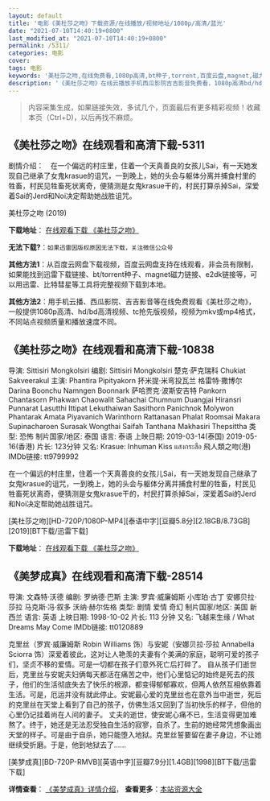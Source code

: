 ```yaml
---
layout: default
title: '电影《美杜莎之吻》下载资源/在线播放/视频地址/1080p/高清/蓝光'
date: "2021-07-10T14:40:19+0800"
last_modified_at: "2021-07-10T14:40:19+0800"
permalink: /5311/
categories: 电影
cover:
tags: 电影
keywords: '美杜莎之吻,在线免费看,1080p高清,bt种子,torrent,百度云盘,magnet,磁力链,迅雷下载资源'
description: '《美杜莎之吻》在线云播放手机西瓜影院吉吉影音免费看，1080p高清bd/hd未删减完整版和tc抢先枪版，mkv/mp4格式，附带bt/torrent种子、magnet/磁力链、百度云盘、网盘资源迅雷下载链接'
---
```


>内容采集生成，如果链接失效，多试几个，页面最后有更多精彩视频！收藏本页（Ctrl+D)，以后再找不麻烦。


## 《美杜莎之吻》在线观看和高清下载-5311

剧情介绍：　在一个偏远的村庄里，住着一个天真善良的女孩儿Sai，有一天她发现自己继承了女鬼krasue的诅咒，一到晚上，她的头会与躯体分离并捕食村里的牲畜，村民见牲畜死状离奇，便猜测是女鬼krasue干的，村民打算杀掉Sai，深爱着Sai的Jerd和Noi决定帮助她战胜诅咒。


美杜莎之吻 (2019)

**下载地址**： [在线观看下载 《美杜莎之吻》](https://www.btbtdy.me/btdy/dy16410.html) 


**无法下载?**：`如果迅雷因版权原因无法下载，关注微信公众号 `

**其他方法1**：从百度云网盘下载视频，百度云网盘支持在线观看，非会员有限制，如果能找到迅雷下载链接、bt/torrent种子、magnet磁力链接、e2dk链接等，可以用迅雷、比特彗星等工具将完整视频下载到本地。

**其他方法2**：用手机云播、西瓜影院、吉吉影音等在线免费观看《美杜莎之吻》，一般提供1080p高清、hd/bd高清视频、tc抢先版视频，视频为mkv或mp4格式，不同站点视频质量和播放速度不同。


## 《美杜莎之吻》在线观看和高清下载-10838

导演: Sittisiri Mongkolsiri 编剧: Sittisiri Mongkolsiri 楚克·萨克瑞科 Chukiat Sakveerakul 主演: Phantira Pipityakorn 抔米提·米弯投瓦兰 格雷特·撒博尔 Darina Boonchu Namngen Boonnark 萨哈贾克·波斯安吉特 Pankorn Chantasorn Phakwan Chaowalit Sahachai Chumnum Duangjai Hiransri Punnarat Lasutthi Ittipat Lekuthaiwan Sasithorn Panichnok Molywon Phantarak Amata Piyavanich Warinthorn Rattanasan Phalat Roomsai Makara Supinacharoen Surasak Wongthai Saifah Tanthana Makhasiri Thepsittha 类型: 恐怖 制片国家/地区: 泰国 语言: 泰语 上映日期: 2019-03-14(泰国) 2019-05-16(香港) 片长: 123分钟 又名: Krasue: Inhuman Kiss แสงกระสือ 飛人類之吻(港) IMDb链接: tt9799992

在一个偏远的村庄里，住着一个天真善良的女孩儿Sai，有一天她发现自己继承了女鬼krasue的诅咒，一到晚上，她的头会与躯体分离并捕食村里的牲畜，村民见牲畜死状离奇，便猜测是女鬼krasue干的，村民打算杀掉Sai，深爱着Sai的Jerd和Noi决定帮助她战胜诅咒。


[美杜莎之吻][HD-720P/1080P-MP4][泰语中字][豆瓣5.8分][2.18GB/8.73GB][2019][BT下载/迅雷下载]

**下载地址**： [在线观看下载 《美杜莎之吻》](https://www.btdx8.com/torrent/mdszw_2019.html) 


## 《美梦成真》在线观看和高清下载-28514

导演: 文森特·沃德 编剧: 罗纳德·巴斯 主演: 罗宾·威廉姆斯 小库珀·古丁 安娜贝拉·莎拉 马克斯·冯·叙多 沃纳·赫尔佐格 类型: 剧情 爱情 奇幻 制片国家/地区: 美国 新西兰 语言: 英语 上映日期: 1998-10-02 片长: 113 分钟 又名: 飞越来生缘 / What Dreams May Come IMDb链接: tt0120889

克里丝（罗宾·威廉姆斯 Robin Williams 饰）与安妮（安娜贝拉·莎拉 Annabella Sciorra 饰）深爱着彼此，这对让人艳羡的夫妻有个美满的家庭，聪明可爱的孩子们，坚贞不移的爱情。可是一切都在孩子们意外死亡后打碎了。 自从孩子们逝世后，克里丝与安妮夫妇俩每天都活在痛苦之中，他们心里惦记的始终是死去的孩子，他们的生活彻底失去了快乐的根源，都变得郁郁寡欢，但两人依然互相依靠着生活。可是，厄运并没有就此停止。安妮最心爱的克里丝也在意外当中逝世，死后的克里丝在天堂上看到了自己的孩子，仿佛生活又回到了当初快乐的样子，但他的心里仍记挂着尚在人间的妻子。 丈夫的逝世，使安妮心痛不已，生活变得更加难熬了。终于，她还是无法忍受独自生活的寂寥，自杀了。生前的她经常凭想象画出天堂的样子。可是由于自杀，她只能堕入地狱。克里丝誓要留在妻子身边，不让她继续受折磨。于是，他到地狱去了……


[美梦成真][BD-720P-RMVB][英语中字][豆瓣7.9分][1.4GB][1998][BT下载/迅雷下载]

**详情查看**： [《美梦成真》详情介绍](/movie/28514/)， **查看更多**：[本站资源大全](/movie/t/all/)

